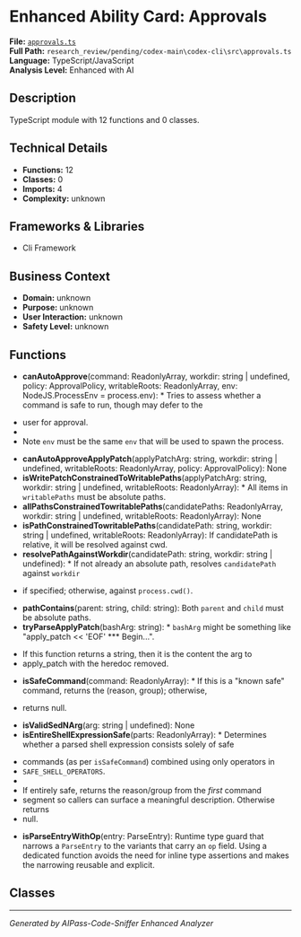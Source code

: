 # Enhanced Ability Card: Approvals

**File:** [`approvals.ts`](file:///research_review/pending/codex-main\codex-cli\src\approvals.ts)  
**Full Path:** `research_review/pending/codex-main\codex-cli\src\approvals.ts`  
**Language:** TypeScript/JavaScript  
**Analysis Level:** Enhanced with AI

## Description

TypeScript module with 12 functions and 0 classes.

## Technical Details

- **Functions:** 12
- **Classes:** 0
- **Imports:** 4
- **Complexity:** unknown


## Frameworks & Libraries

- Cli Framework



## Business Context

- **Domain:** unknown
- **Purpose:** unknown
- **User Interaction:** unknown
- **Safety Level:** unknown






## Functions

- **canAutoApprove**(command: ReadonlyArray<string>, workdir: string | undefined, policy: ApprovalPolicy, writableRoots: ReadonlyArray<string>, env: NodeJS.ProcessEnv = process.env): * Tries to assess whether a command is safe to run, though may defer to the
 * user for approval.
 *
 * Note `env` must be the same `env` that will be used to spawn the process.
- **canAutoApproveApplyPatch**(applyPatchArg: string, workdir: string | undefined, writableRoots: ReadonlyArray<string>, policy: ApprovalPolicy): None
- **isWritePatchConstrainedToWritablePaths**(applyPatchArg: string, workdir: string | undefined, writableRoots: ReadonlyArray<string>): * All items in `writablePaths` must be absolute paths.
- **allPathsConstrainedTowritablePaths**(candidatePaths: ReadonlyArray<string>, workdir: string | undefined, writableRoots: ReadonlyArray<string>): None
- **isPathConstrainedTowritablePaths**(candidatePath: string, workdir: string | undefined, writableRoots: ReadonlyArray<string>): If candidatePath is relative, it will be resolved against cwd.
- **resolvePathAgainstWorkdir**(candidatePath: string, workdir: string | undefined): * If not already an absolute path, resolves `candidatePath` against `workdir`
 * if specified; otherwise, against `process.cwd()`.
- **pathContains**(parent: string, child: string): Both `parent` and `child` must be absolute paths.
- **tryParseApplyPatch**(bashArg: string): * `bashArg` might be something like "apply_patch << 'EOF' *** Begin...".
 * If this function returns a string, then it is the content the arg to
 * apply_patch with the heredoc removed.
- **isSafeCommand**(command: ReadonlyArray<string>): * If this is a "known safe" command, returns the (reason, group); otherwise,
 * returns null.
- **isValidSedNArg**(arg: string | undefined): None
- **isEntireShellExpressionSafe**(parts: ReadonlyArray<ParseEntry>): * Determines whether a parsed shell expression consists solely of safe
 * commands (as per `isSafeCommand`) combined using only operators in
 * `SAFE_SHELL_OPERATORS`.
 *
 * If entirely safe, returns the reason/group from the *first* command
 * segment so callers can surface a meaningful description. Otherwise returns
 * null.
- **isParseEntryWithOp**(entry: ParseEntry): Runtime type guard that narrows a `ParseEntry` to the variants that
carry an `op` field. Using a dedicated function avoids the need for
inline type assertions and makes the narrowing reusable and explicit.

## Classes



---
*Generated by AIPass-Code-Sniffer Enhanced Analyzer*
